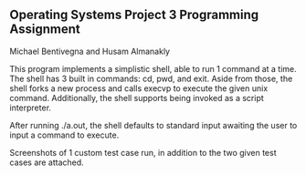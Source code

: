 ## Operating Systems Project 3 Programming Assignment 

Michael Bentivegna and Husam Almanakly 

This program implements a simplistic shell, able to run 1 command at a time. 
The shell has 3 built in commands: cd, pwd, and exit. Aside from those, the 
shell forks a new process and calls execvp to execute the given unix command. Additionally, 
the shell supports being invoked as a script interpreter. 

After running ./a.out, the shell defaults to standard input awaiting the user to input 
a command to execute. 

Screenshots of 1 custom test case run, in addition to the two given test cases are 
attached. 